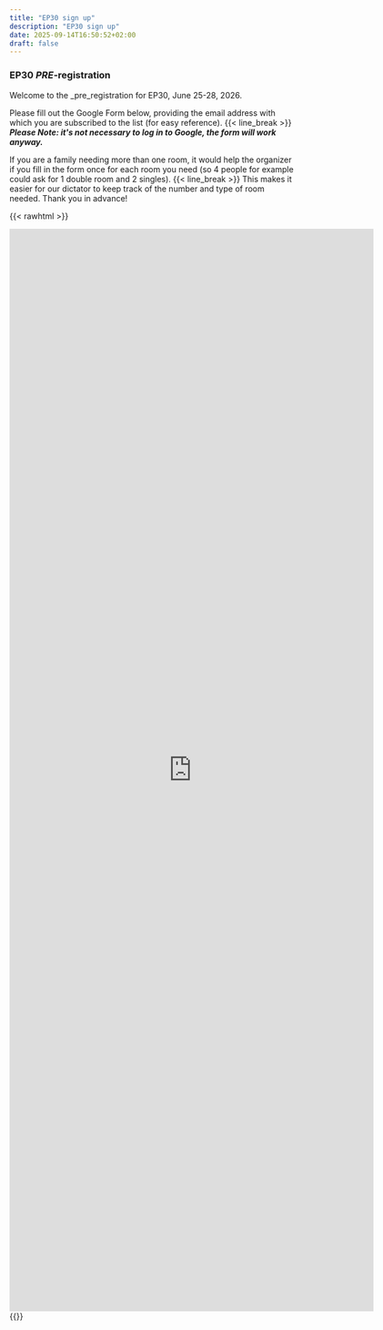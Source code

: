 ```yaml
---
title: "EP30 sign up"
description: "EP30 sign up"
date: 2025-09-14T16:50:52+02:00
draft: false
---
```

### EP30 _PRE_-registration
Welcome to the _pre_registration for EP30, June 25-28, 2026.

Please fill out the Google Form below, providing the email address with which you are subscribed 
to the list (for easy reference).
{{<  line_break >}} 
_**Please Note: it's not necessary to log in to Google, the form will work anyway.**_

If you are a family needing more than one room, it would help the organizer if you fill in the 
form once for each room you need (so 4 people for example could ask for 1 double room and 2 singles).
{{< line_break >}}
This makes it easier for our dictator to keep track of the number and type of room needed. Thank you in advance!

{{< rawhtml >}}
<iframe src="https://docs.google.com/forms/d/e/1FAIpQLScgXJITsQm-9G6lj5mbZgxgJgIu4zRDpyU6zk0GENIiFbfnEg/viewform?embedded=true" width="640" height="1900" frameborder="0" marginheight="0" marginwidth="0">Laden…</iframe>
{{</ rawhtml >}}

